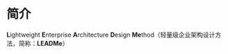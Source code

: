 # 简介

**L**ightweight **E**nterprise **A**rchitecture **D**esign **Me**thod（轻量级企业架构设计方法，简称：**LEADMe**）


